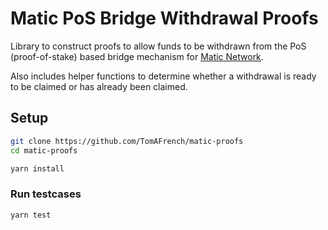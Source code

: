 # Matic PoS Bridge Withdrawal Proofs

Library to construct proofs to allow funds to be withdrawn from the PoS (proof-of-stake) based bridge mechanism for [Matic Network](https://matic.network).

Also includes helper functions to determine whether a withdrawal is ready to be claimed or has already been claimed.

## Setup

```bash
git clone https://github.com/TomAFrench/matic-proofs
cd matic-proofs

yarn install
```

### Run testcases

```bash
yarn test
```